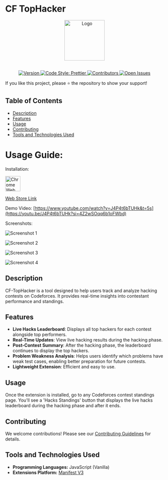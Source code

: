 # CF TopHacker

<p align="center">
  <!-- Logo in the Center -->
  <img src="https://github.com/user-attachments/assets/c4a782f8-95b9-4644-bf75-53dd5b3b4e9f" alt="Logo" width="128">
  <br><br> <!-- Line Breaks for Spacing -->
</p>

<p align="center">
  <a href="https://github.com/rahulharpal1603/CF-TopHacker/releases/tag/1.0.1">
    <img src="https://img.shields.io/badge/Version-1.0.1-blue" alt="Version">
  </a>
  <a href="https://github.com/prettier/prettier">
    <img src="https://img.shields.io/badge/code_style-prettier-ff69b4.svg" alt="Code Style: Prettier">
  </a>
  <a href="https://github.com/rahulharpal1603/CF-TopHacker/graphs/contributors">
    <img src="https://img.shields.io/github/contributors/rahulharpal1603/CF-TopHacker" alt="Contributors">
  </a>
  <a href="https://github.com/rahulharpal1603/CF-TopHacker/issues">
  <img src="https://img.shields.io/github/issues/rahulharpal1603/CF-TopHacker" alt="Open Issues">
  </a>
</p>

  If you like this project, please ⭐ the repository to show your support!

## Table of Contents
- [Description](#description)
- [Features](#features)
- [Usage](#usage)
- [Contributing](#contributing)
- [Tools and Technologies Used](#tools-and-technologies-used)


# Usage Guide:

Installation:

<a href="https://chromewebstore.google.com/detail/cf-tophacker/jjonaiodlgelhegbbihodicniiccbhbi"><img src="https://i.imgur.com/iswHnpJ.png" alt="Chrome Web Store" height="48"></a>

<a href="https://chromewebstore.google.com/detail/cf-tophacker/jjonaiodlgelhegbbihodicniiccbhbi">Web Store Link</a>


Demo Video: [https://www.youtube.com/watch?v=J4P4t6bTUHk&t=5s](https://youtu.be/J4P4t6bTUHk?si=4Z2wSOqq6b1oFWbd)

Screenshots:

![Screenshot 1](https://github.com/user-attachments/assets/0f65cf40-bf78-4711-be73-b1ae30a20311)

![Screenshot 2](https://github.com/user-attachments/assets/7bcdbb8b-5822-476a-87d9-1dfc4f9473c7)

![Screenshot 3](https://github.com/user-attachments/assets/7266cff2-3b95-4293-a52b-5f6a9d396de1)

![Screenshot 4](https://github.com/user-attachments/assets/5137232d-1e1f-4923-80e4-558ce75992c6)

## Description
CF-TopHacker is a tool designed to help users track and analyze hacking contests on Codeforces. It provides real-time insights into contestant performance and standings.


## Features
- **Live Hacks Leaderboard**: Displays all top hackers for each contest alongside top performers.
- **Real-Time Updates**: View live hacking results during the hacking phase.
- **Post-Contest Summary**: After the hacking phase, the leaderboard continues to display the top hackers.
- **Problem Weakness Analysis**: Helps users identify which problems have weak test cases, enabling better preparation for future contests.
- **Lightweight Extension**: Efficient and easy to use.

## Usage
Once the extension is installed, go to any Codeforces contest standings page. You'll see a 'Hacks Standings' button that displays the live hacks leaderboard during the hacking phase and after it ends.

## Contributing

We welcome contributions! Please see our [Contributing Guidelines](CONTRIBUTING.md) for details.

## Tools and Technologies Used
- **Programming Languages:** JavaScript (Vanilla)
- **Extensions Platform:** [Manifest V3](https://developer.chrome.com/docs/extensions/develop/migrate/what-is-mv3)
